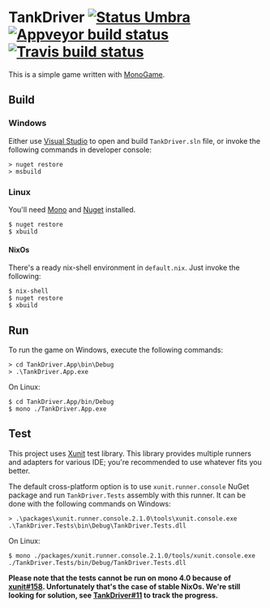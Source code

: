 TankDriver [![Status Umbra][status-umbra]][andivionian-status-classifier] [![Appveyor build status][appveyor-status]][appveyor] [![Travis build status][travis-status]][travis]
==========

This is a simple game written with [MonoGame][monogame].


Build
-----

### Windows

Either use [Visual Studio][visual-studio] to open and build `TankDriver.sln`
file, or invoke the following commands in developer console:

```console
> nuget restore
> msbuild
```

### Linux

You'll need [Mono][mono] and [Nuget][nuget] installed.

```console
$ nuget restore
$ xbuild
```

#### NixOs

There's a ready nix-shell environment in `default.nix`. Just invoke the
following:

```console
$ nix-shell
$ nuget restore
$ xbuild
```

Run
---

To run the game on Windows, execute the following commands:

```console
> cd TankDriver.App\bin\Debug
> .\TankDriver.App.exe
```

On Linux:

```console
$ cd TankDriver.App/bin/Debug
$ mono ./TankDriver.App.exe
```

Test
----

This project uses [Xunit][xunit] test library. This library provides multiple
runners and adapters for various IDE; you're recommended to use whatever fits
you better.

The default cross-platform option is to use `xunit.runner.console` NuGet package
and run `TankDriver.Tests` assembly with this runner. It can be done with the
following commands on Windows:

```console
> .\packages\xunit.runner.console.2.1.0\tools\xunit.console.exe .\TankDriver.Tests\bin\Debug\TankDriver.Tests.dll
```

On Linux:

```console
$ mono ./packages/xunit.runner.console.2.1.0/tools/xunit.console.exe ./TankDriver.Tests/bin/Debug/TankDriver.Tests.dll
```

**Please note that the tests cannot be run on mono 4.0 because of
[xunit#158][xunit-158]. Unfortunately that's the case of stable NixOs. We're
still looking for solution, see [TankDriver#11][tankdriver-11] to track the
progress.**

[andivionian-status-classifier]: https://github.com/ForNeVeR/andivionian-status-classifier#status-umbra-
[appveyor]: https://ci.appveyor.com/project/ForNeVeR/tankdriver/branch/develop
[mono]: http://www.mono-project.com/
[monogame]: http://www.monogame.net/
[nuget]: https://www.nuget.org/
[tankdriver-11]: https://github.com/ForNeVeR/TankDriver/issues/11
[travis]: https://travis-ci.org/ForNeVeR/TankDriver
[visual-studio]: https://www.visualstudio.com/
[xunit]: https://xunit.github.io/
[xunit-158]: https://github.com/xunit/xunit/issues/158

[appveyor-status]: https://ci.appveyor.com/api/projects/status/486qc2gl6m18pbvn/branch/develop?svg=true
[status-umbra]: https://img.shields.io/badge/status-umbra-red.svg
[travis-status]: https://travis-ci.org/ForNeVeR/TankDriver.svg?branch=develop
